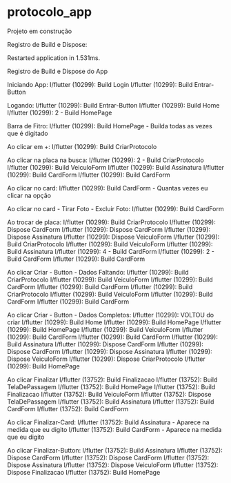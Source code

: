 # protocolo_app

Projeto em construção

Registro de Build e Dispose:

Restarted application in 1.531ms.

Registro de Build e Dispose do App

Iniciando App:
I/flutter (10299): Build Login
I/flutter (10299): Build Entrar-Button

Logando:
I/flutter (10299): Build Entrar-Button
I/flutter (10299): Build Home
I/flutter (10299): 2 - Build HomePage

Barra de Fitro:
I/flutter (10299): Build HomePage - Builda todas as vezes que é digitado

Ao clicar em +:
I/flutter (10299): Build CriarProtocolo

Ao clicar na placa na busca:
I/flutter (10299): 2 - Build CriarProtocolo
I/flutter (10299): Build VeiculoForm
I/flutter (10299): Build Assinatura
I/flutter (10299): Build CardForm
I/flutter (10299): Build CardForm

Ao clicar no card:
I/flutter (10299): Build CardForm - Quantas vezes eu clicar na opção

Ao clicar no card - Tirar Foto - Excluir Foto:
I/flutter (10299): Build CardForm

Ao trocar de placa:
I/flutter (10299): Build CriarProtocolo
I/flutter (10299): Dispose CardForm
I/flutter (10299): Dispose CardForm
I/flutter (10299): Dispose Assinatura
I/flutter (10299): Dispose VeiculoForm
I/flutter (10299): Build CriarProtocolo
I/flutter (10299): Build VeiculoForm
I/flutter (10299): Build Assinatura
I/flutter (10299): 4 - Build CardForm
I/flutter (10299): 2 - Build CardForm
I/flutter (10299): Build CardForm

Ao clicar Criar - Button - Dados Faltando:
I/flutter (10299): Build CriarProtocolo
I/flutter (10299): Build VeiculoForm
I/flutter (10299): Build CardForm
I/flutter (10299): Build CardForm
I/flutter (10299): Build CriarProtocolo
I/flutter (10299): Build VeiculoForm
I/flutter (10299): Build CardForm
I/flutter (10299): Build CardForm

Ao clicar Criar - Button - Dados Completos:
I/flutter (10299): VOLTOU do criar
I/flutter (10299): Build Home
I/flutter (10299): Build HomePage
I/flutter (10299): Build HomePage
I/flutter (10299): Build VeiculoForm
I/flutter (10299): Build CardForm
I/flutter (10299): Build CardForm
I/flutter (10299): Build Assinatura
I/flutter (10299): Dispose CardForm
I/flutter (10299): Dispose CardForm
I/flutter (10299): Dispose Assinatura
I/flutter (10299): Dispose VeiculoForm
I/flutter (10299): Dispose CriarProtocolo
I/flutter (10299): Build HomePage

Ao clicar Finalizar
I/flutter (13752): Build Finalizacao
I/flutter (13752): Build TelaDePassagem
I/flutter (13752): Build HomePage
I/flutter (13752): Build Finalizacao
I/flutter (13752): Build VeiculoForm
I/flutter (13752): Dispose TelaDePassagem
I/flutter (13752): Build Assinatura
I/flutter (13752): Build CardForm
I/flutter (13752): Build CardForm

Ao clicar Finalizar-Card:
I/flutter (13752): Build Assinatura - Aparece na medida que eu digito
I/flutter (13752): Build CardForm - Aparece na medida que eu digito

Ao clicar Finalizar-Button:
I/flutter (13752): Build Assinatura
I/flutter (13752): Dispose CardForm
I/flutter (13752): Dispose CardForm
I/flutter (13752): Dispose Assinatura
I/flutter (13752): Dispose VeiculoForm
I/flutter (13752): Dispose Finalizacao
I/flutter (13752): Build HomePage





